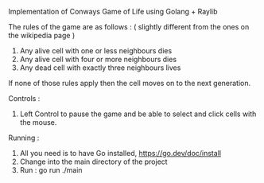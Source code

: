 Implementation of Conways Game of Life using Golang + Raylib 

The rules of the game are as follows : ( slightly different from the ones on the wikipedia page )

1. Any alive cell with one or less neighbours dies
2. Any alive cell with four or more neighbours dies
3. Any dead cell with exactly three neighbours lives

If none of those rules apply then the cell moves on to the next generation.

Controls : 

  1. Left Control to pause the game and be able to select and click cells with the mouse.

Running : 

  1. All you need is to have Go installed, https://go.dev/doc/install
  2. Change into the main directory of the project
  3. Run : go run ./main
